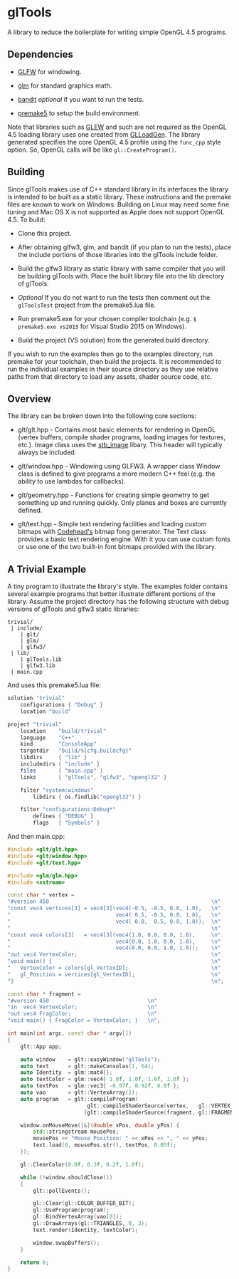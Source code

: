 glTools
=======

A library to reduce the boilerplate for writing simple OpenGL 4.5 programs.

Dependencies
------------

* [GLFW](http://www.glfw.org/) for windowing.

* [glm](http://glm.g-truc.net/0.9.5/index.html) for standard graphics math.

* [bandit](http://banditcpp.org/index.html) *optional* if you want to run 
the tests.

* [premake5](https://premake.github.io/) to setup the build environment.

Note that libraries such as [GLEW](http://http://glew.sourceforge.net/) and 
such are not required as the OpenGL 4.5 loading library uses one created from
[GLLoadGen](https://bitbucket.org/alfonse/glloadgen/wiki/Home).  The library
generated specifies the core OpenGL 4.5 profile using the `func_cpp` style
option.  So, OpenGL calls will be like `gl::CreateProgram()`.

Building
--------

Since glTools makes use of C++ standard library in its interfaces the library
is intended to be built as a static library.  These instructions and the premake
files are known to work on Windows.  Building on Linux may need some fine
tuning and Mac OS X is not supported as Apple does not support OpenGL 4.5.
To build:

* Clone this project.

* After obtaining glfw3, glm, and bandit (if you plan to run the tests), place
the include portions of those libraries into the glTools include folder.

* Build the glfw3 library as static library with same compiler that you will
be building glTools with.  Place the built library file into the lib directory
of glTools.

* *Optional* If you do not want to run the tests then comment out the
`glToolsTest` project from the premake5.lua file.

* Run premake5.exe for your chosen compiler toolchain (e.g.
`$ premake5.exe vs2015` for Visual Studio 2015 on Windows).

* Build the project (VS solution) from the generated build directory.

If you wish to run the examples then go to the examples directory, run premake
for your toolchain, then build the projects.  It is recommended to run the
individual examples in their source directory as they use relative paths from
that directory to load any assets, shader source code, etc.

Overview
--------

The library can be broken down into the following core sections:

* glt/glt.hpp - Contains most basic elements for rendering in OpenGL (vertex
buffers, compile shader programs, loading images for textures, etc.).  Image
class uses the [stb_image](https://github.com/nothings/stb) libary.  This
header will typically always be included.

* glt/window.hpp - Windowing using GLFW3.  A wrapper class Window
class is defined to give programs a more modern C++ feel (e.g.
the ability to use lambdas for callbacks).

* glt/geometry.hpp - Functions for creating simple geometry to
get something up and running quickly.  Only planes and boxes are
currently defined.

* glt/text.hpp - Simple text rendering facilities and loading
custom bitmaps with [Codehead's](http://www.codehead.co.uk/cbfg/)
bitmap fong generator.  The Text class provides a basic text
rendering engine.  With it you can use custom fonts or use one of
the two built-in font bitmaps provided with the library.

A Trivial Example
-----------------

A tiny program to illustrate the library's style.  The examples folder
contains several example programs that better illustrate different portions of
the library.  Assume the project directory has the following structure with
debug versions of glTools and glfw3 static libraries:

```
trivial/
 | include/
 	| glt/
 	| glm/
 	| glfw3/
 | lib/
 	| glTools.lib
 	| glfw3.lib
 | main.cpp
```

And uses this premake5.lua file:

```lua
solution "trivial"
    configurations { "Debug" }
    location "build"

project "trivial"
    location    "build/trivial"
    language    "C++"
    kind        "ConsoleApp"
    targetdir   "build/%{cfg.buildcfg}"
    libdirs     { "lib" }
    includedirs { "include" }
    files       { "main.cpp" }
    links       { "glTools", "glfw3", "opengl32" }

    filter "system:windows"
        libdirs { os.findlib("opengl32") }

    filter "configurations:Debug*"
        defines { "DEBUG" }
        flags   { "Symbols" }
```

And then main.cpp:

```c++
#include <glt/glt.hpp>
#include <glt/window.hpp>
#include <glt/text.hpp>

#include <glm/glm.hpp>
#include <sstream>

const char * vertex =
"#version 450                                                   \n"
"const vec4 vertices[3] = vec4[3](vec4(-0.5, -0.5, 0.0, 1.0),   \n"
"                                 vec4( 0.5, -0.5, 0.0, 1.0),   \n"
"                                 vec4( 0.0,  0.5, 0.0, 1.0));  \n"
"                                                               \n"
"const vec4 colors[3]   = vec4[3](vec4(1.0, 0.0, 0.0, 1.0),     \n"
"                                 vec4(0.0, 1.0, 0.0, 1.0),     \n"
"                                 vec4(0.0, 0.0, 1.0, 1.0));    \n"
"out vec4 VertexColor;                                          \n"
"void main() {                                                  \n"
"   VertexColor = colors[gl_VertexID];                          \n"
"   gl_Position = vertices[gl_VertexID];                        \n"
"}                                                              \n";

const char * fragment =
"#version 450                               \n"
"in  vec4 VertexColor;                      \n"
"out vec4 FragColor;                        \n"
"void main() { FragColor = VertexColor; }   \n";

int main(int argc, const char * argv[])
{
    glt::App app;

    auto window    = glt::easyWindow("glTools");
    auto text      = glt::makeConsolas(1, 64);
    auto Identity  = glm::mat4{};
    auto textColor = glm::vec4{ 1.0f, 1.0f, 1.0f, 1.0f };
    auto textPos   = glm::vec3{ -0.97f, 0.92f, 0.0f };
    auto vao       = glt::VertexArray(1);
    auto program   = glt::compileProgram(
    					 glt::compileShaderSource(vertex,   gl::VERTEX_SHADER),
                        {glt::compileShaderSource(fragment, gl::FRAGMENT_SHADER)});

    window.onMouseMove([&](double xPos, double yPos) {
        std::stringstream mousePos;
        mousePos << "Mouse Position: " << xPos << ", " << yPos;
        text.load(0, mousePos.str(), textPos, 0.05f);
    });

    gl::ClearColor(0.0f, 0.3f, 0.2f, 1.0f);

    while (!window.shouldClose())
    {
        glt::pollEvents();

        gl::Clear(gl::COLOR_BUFFER_BIT);
        gl::UseProgram(program);
        gl::BindVertexArray(vao[0]);
        gl::DrawArrays(gl::TRIANGLES, 0, 3);
        text.render(Identity, textColor);

        window.swapBuffers();
    }

    return 0;
}
```